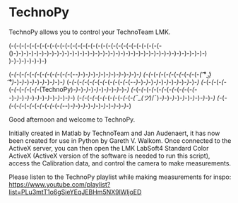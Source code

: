 # TechnoPy
TechnoPy allows you to control your TechnoTeam LMK.

(-(-(-(-(-(-(-(-(-(-(-(-(-(-(-(-(-(-(-(-(-(-(-(-(-(-(-(-(-(-()-)-)-)-)-)-)-)-)-)-)-)-)-)-)-)-)-)-)-)-)-)-)-)-)-)-)-)-)-)-)-)-)-)-)-)-)-)-) )-)-)-)-)-)-)-)

(-_(-_(-_(-_(-_(-_(-_(-_(-_(-_(-_(-_(-_-)_-)_-)_-)_-)_-)_-)_-)_-)_-)_-)_-)_-)
_(-_(-_(-_(-_(-_(-_(-_(-_(-_(-_(-_( ͡° ͜ʖ ͡°)_-)_-)_-)_-)_-)_-)_-)_-)_-)_-)_
(-_(-_(-_(-_(-_(-_(-_(-_(-_(-_(-_(-_(-_-)_-)_-)_-)_-)_-)_-)_-)_-)_-)_-)_-)_-)
(-_(-_(-_(-_(-_(-_(-_(-_(-_(-_(-_(TechnoPy)_-)_-)_-)_-)_-)_-)_-)_-)_-)_-)_-)
(-_(-_(-_(-_(-_(-_(-_(-_(-_(-_(-_(-_(-_-)_-)_-)_-)_-)_-)_-)_-)_-)_-)_-)_-)_-)
(-_(-_(-_(-_(-_(-_(-_(-_(-_(-_(-_(¯\_(ツ)_/¯)_-)_-)_-)_-)_-)_-)_-)_-)_-)_-)_-)
(-_(-_(-_(-_(-_(-_(-_(-_(-_(-_(-_(-_(-_-)_-)_-)_-)_-)_-)_-)_-)_-)_-)_-)_-)_-)

Good afternoon and welcome to TechnoPy.
 
Initially created in Matlab by TechnoTeam and Jan Audenaert, it has now been
created for use in Python by Gareth V. Walkom. Once connected to the ActiveX
server, you can then open the LMK LabSoft4 Standard Color ActiveX (ActiveX 
version of the software is needed to run this script), access the Calibration
data, and control the camera to make measurements.

Please listen to the TechnoPy playlist while making measurements for inspo:
https://www.youtube.com/playlist?list=PLu3mtT1o6gSieYEqJEBHm5NX9lWljoED
